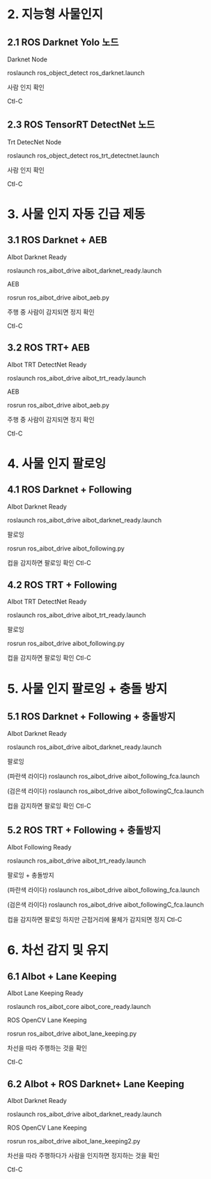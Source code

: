 # 2.	지능형 사물인지

## 2.1 ROS Darknet Yolo 노드

Darknet Node

roslaunch ros_object_detect ros_darknet.launch

사람 인지 확인

Ctl-C


## 2.3 ROS TensorRT DetectNet 노드

Trt DetecNet Node

roslaunch ros_object_detect ros_trt_detectnet.launch

사람 인지 확인

Ctl-C



# 3.	사물 인지 자동 긴급 제동

## 3.1 ROS Darknet + AEB

AIbot Darknet Ready

roslaunch ros_aibot_drive aibot_darknet_ready.launch


AEB

rosrun ros_aibot_drive aibot_aeb.py

주행 중 사람이 감지되면 정지 확인

Ctl-C


## 3.2 ROS TRT+ AEB

AIbot TRT DetectNet Ready

roslaunch ros_aibot_drive aibot_trt_ready.launch

AEB

rosrun ros_aibot_drive aibot_aeb.py

주행 중 사람이 감지되면 정지 확인

Ctl-C
 


# 4.	사물 인지 팔로잉

## 4.1 ROS Darknet + Following

AIbot Darknet Ready

roslaunch ros_aibot_drive aibot_darknet_ready.launch

팔로잉

rosrun ros_aibot_drive aibot_following.py

컵을 감지하면 팔로잉 확인
Ctl-C

## 4.2 ROS TRT + Following

AIbot TRT DetectNet Ready

roslaunch ros_aibot_drive aibot_trt_ready.launch

팔로잉

rosrun ros_aibot_drive aibot_following.py

컵을 감지하면 팔로잉 확인
Ctl-C



# 5.	사물 인지 팔로잉 + 충돌 방지

## 5.1 ROS Darknet + Following + 충돌방지

AIbot Darknet Ready

roslaunch ros_aibot_drive aibot_darknet_ready.launch

팔로잉

(파란색 라이다)
roslaunch ros_aibot_drive aibot_following_fca.launch

(검은색 라이다)
roslaunch ros_aibot_drive  aibot_followingC_fca.launch

컵을 감지하면 팔로잉 확인
Ctl-C



## 5.2 ROS TRT + Following + 충돌방지

AIbot Following Ready

roslaunch ros_aibot_drive aibot_trt_ready.launch

팔로잉 + 충돌방지

(파란색 라이다)
roslaunch ros_aibot_drive aibot_following_fca.launch

(검은색 라이다)
roslaunch ros_aibot_drive  aibot_followingC_fca.launch

컵을 감지하면 팔로잉 하지만 근접거리에 물체가 감지되면 정지
Ctl-C
 
 

# 6.	차선 감지 및 유지

## 6.1 AIbot + Lane Keeping

AIbot Lane Keeping Ready

roslaunch ros_aibot_core aibot_core_ready.launch

ROS OpenCV Lane Keeping

rosrun ros_aibot_drive aibot_lane_keeping.py

차선을 따라 주행하는 것을 확인

Ctl-C


## 6.2 AIbot + ROS Darknet+ Lane Keeping

AIbot Darknet Ready

roslaunch ros_aibot_drive aibot_darknet_ready.launch


ROS OpenCV Lane Keeping

rosrun ros_aibot_drive aibot_lane_keeping2.py

차선을 따라 주행하다가 사람을 인지하면 정지하는 것을 확인

Ctl-C


